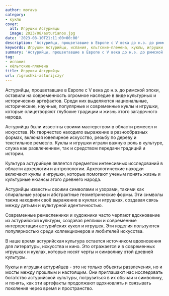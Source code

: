 ```yaml
---
author: morava
category:
- куклы
cover:
  alt: Игрушки Астурийцы
  image: 2023/08/asturianos.jpg
date: '2023-08-10T21:11:00+00:00'
description: 'Астурийцы, процветавшие в Европе с V века до н.э. до римской эпохи, оставили на современность огромное наследие в виде культурных и исторических...'
keywords: Игрушки Астурийцы, испания, кльтские-племена, куклы, игрушки, астурийцы, современные, которые, искусства, культуры, среди, жизнь, народа, известны, своими, области, выражение, культура
summary: 'Астурийцы, процветавшие в Европе с V века до н.э. до римской эпохи, оставили на современность огромное наследие в виде культурных и исторических...'
tag:
- испания
- кёльтские-племена
title: Игрушки Астурийцы
url: /igrushki-asturijczy/
---
```


Астурийцы, процветавшие в Европе с V века до н.э. до римской эпохи, оставили на современность огромное наследие в виде культурных и исторических артефактов. Среди них выделяются национальные, исторические, научные, популярные и современные куклы и игрушки, которые олицетворяют глубокие традиции и жизнь этого загадочного народа.

Астурийцы были известны своими мастерством в области ремесел и искусства. Их творчество находило выражение в разнообразных формах, включая ювелирное искусство, резьбу по дереву и текстильное ремесло. Куклы и игрушки играли важную роль в культуре, служа как развлечением, так и средством передачи традиций и истории.

Культура астурийцев является предметом интенсивных исследований в области археологии и антропологии. Археологические находки включают куклы и игрушки, которые помогают ученым понять жизнь и культурные нюансы этого древнего народа.

Астурийцы известны своими символами и узорами, такими как спиральные узоры и абстрактные геометрические формы. Эти символы также находили своё выражение в куклах и игрушках, создавая связь между детьми и культурной идентичностью.

Современные ремесленники и художники часто черпают вдохновение из астурийской культуры, создавая реплики и современные интерпретации астурийских кукол и игрушек. Эти изделия пользуются популярностью среди коллекционеров и любителей искусства.

В наше время астурийская культура остается источником вдохновения для литературы, искусства и кино. Это отражается и в современных игрушках и куклах, которые носят черты и символику этой древней культуры.

Куклы и игрушки астурийцев \- это не только объекты развлечения, но и мосты между прошлым и настоящим. Они приглашают нас исследовать богатство астурийской культуры, погрузиться в их обычаи и символику, и понять, как эти артефакты продолжают вдохновлять и связывать поколения через время и пространство.